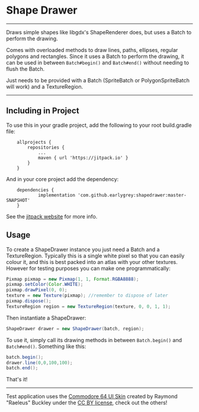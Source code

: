 # Shape Drawer

---

Draws simple shapes like libgdx's ShapeRenderer does, but uses a Batch to perform the drawing.

Comes with overloaded methods to draw lines, paths, ellipses, regular polygons and rectangles.
Since it uses a Batch to perform the drawing, it can be used in between `Batch#begin()` and `Batch#end()` without
needing to flush the Batch.

Just needs to be provided with a Batch (SpriteBatch or PolygonSpriteBatch will work) and a TextureRegion.

---

## Including in Project

To use this in your gradle project, add the following to your root build.gradle file:
 
```
	allprojects {
		repositories {
			...
			maven { url 'https://jitpack.io' }
		}
	}
```
And  in your core project add the dependency:
```
	dependencies {
	        implementation 'com.github.earlygrey:shapedrawer:master-SNAPSHOT'
	}
```

See the [jitpack website](https://jitpack.io/#earlygrey/shapedrawer/-SNAPSHOT) for more info.


## Usage

To create a ShapeDrawer instance you just need a Batch and a TextureRegion. Typically this is a single white pixel so that you can easily colour it,
and this is best packed into an atlas with your other textures. However for testing purposes you can make one programmatically:

```java   
Pixmap pixmap = new Pixmap(1, 1, Format.RGBA8888);
pixmap.setColor(Color.WHITE);
pixmap.drawPixel(0, 0);
texture = new Texture(pixmap); //remember to dispose of later
pixmap.dispose();
TextureRegion region = new TextureRegion(texture, 0, 0, 1, 1);
```

Then instantiate a ShapeDrawer:

```java
ShapeDrawer drawer = new ShapeDrawer(batch, region);
```

To use it, simply call its drawing methods in between `Batch.begin()` and `Batch#end()`. Something like this:

```java
batch.begin();
drawer.line(0,0,100,100);
batch.end();
```

That's it!


---

Test application uses the [Commodore 64 UI Skin](https://ray3k.wordpress.com/artwork/commodore-64-ui-skin-for-libgdx/) created by Raymond "Raeleus" Buckley under the [CC BY license](https://creativecommons.org/licenses/by/4.0/), check out the others!
